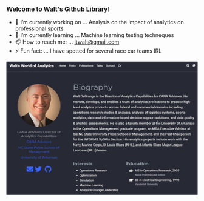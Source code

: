 ### Welcome to Walt's Github Library!

- 🔭 I’m currently working on ... Analysis on the impact of analytics on professional sports
- 🌱 I’m currently learning ... Machine learning testing techneques
- 📫 How to reach me: ... ltwalt@gmail.com
- ⚡ Fun fact: ... I have spotted for several race car teams IRL

[<img src="2020-12-23_9-55-05.jpg">](https://waltdegrange.com/)
